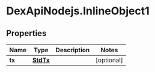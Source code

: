 # DexApiNodejs.InlineObject1

## Properties

Name | Type | Description | Notes
------------ | ------------- | ------------- | -------------
**tx** | [**StdTx**](StdTx.md) |  | [optional] 


